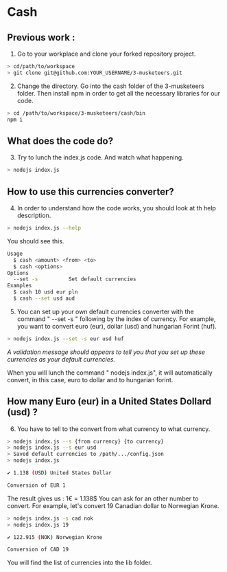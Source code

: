 # Cash

## Previous work :

1. Go to your workplace and clone your forked repository project.
```sh
> cd/path/to/workspace
> git clone git@github.com:YOUR_USERNAME/3-musketeers.git
```

2. Change the directory. Go into the cash folder of the 3-musketeers folder. Then install npm in order to get all the necessary libraries for our code.

```sh
> cd /path/to/workspace/3-musketeers/cash/bin
npm i
```

## What does the code do?

3. Try to lunch the index.js code. And watch what happening.
```sh
> nodejs index.js
```

## How to use this currencies converter?

4. In order to understand how the code works, you should look at th help description.
```sh
> nodejs index.js --help
```
You should see this.
```sh
Usage
  $ cash <amount> <from> <to>
  $ cash <options>
Options
  --set -s 			Set default currencies
Examples
  $ cash 10 usd eur pln
  $ cash --set usd aud
```

5. You can set up your own default currencies converter with the command  " --set -s " following by the index of currency. For example, you want to convert euro (eur), dollar (usd) and hungarian Forint (huf).
```sh
> nodejs index.js --set -s eur usd huf
```
*A validation message should appears to tell you that you set up these currencies as your default currencies.*

When you will lunch the command " nodejs index.js", it will automatically convert, in this case, euro to dollar and to hungarian forint.


## How many Euro (eur) in a United States Dollard (usd) ?

6. You have to tell to the convert from what currency to what currency.
``` sh
> nodejs index.js --s {from currency} {to currency}
> nodejs index.js --s eur usd
> Saved default currencies to /path/.../config.json
> nodejs index.js

✔ 1.138 (USD) United States Dollar

Conversion of EUR 1

```
The result gives us : 1€ = 1.138$
You can ask for an other number to convert. For example, let's convert 19 Canadian dollar to Norwegian Krone.


```sh
> nodejs index.js -s cad nok
> nodejs index.js 19

✔ 122.915 (NOK) Norwegian Krone

Conversion of CAD 19
```

You will find the list of currencies into the lib folder.
